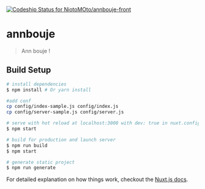 [ ![Codeship Status for NiotoMOto/annbouje-front](https://app.codeship.com/projects/cb023cb0-a3b0-0135-6a40-0e3370c2291d/status?branch=develop)](https://app.codeship.com/projects/254956)

# annbouje

> Ann bouje !

## Build Setup

``` bash
# install dependencies
$ npm install # Or yarn install

#add conf
cp config/index-sample.js config/index.js
cp config/server-sample.js config/server.js

# serve with hot reload at localhost:3000 with dev: true in nuxt.config.js
$ npm start

# build for production and launch server
$ npm run build
$ npm start

# generate static project
$ npm run generate
```

For detailed explanation on how things work, checkout the [Nuxt.js docs](https://github.com/nuxt/nuxt.js).
